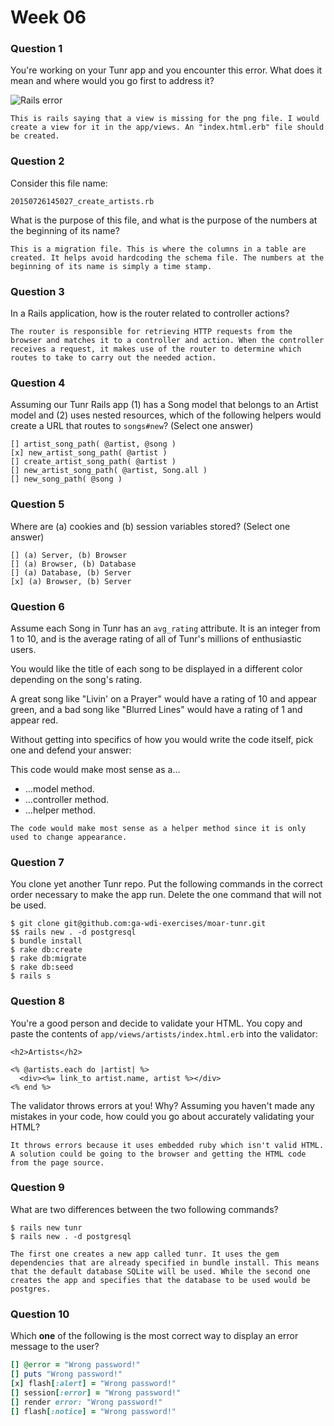 # Week 06

### Question 1

You're working on your Tunr app and you encounter this error. What does it mean and where would you go first to address it?  

![Rails error](http://i.imgur.com/9NR7XNT.png)  

```text
This is rails saying that a view is missing for the png file. I would create a view for it in the app/views. An "index.html.erb" file should be created.
```

### Question 2

Consider this file name:

```
20150726145027_create_artists.rb
```

What is the purpose of this file, and what is the purpose of the numbers at the beginning of its name?

```text
This is a migration file. This is where the columns in a table are created. It helps avoid hardcoding the schema file. The numbers at the beginning of its name is simply a time stamp.
```

### Question 3

In a Rails application, how is the router related to controller actions?  

```text
The router is responsible for retrieving HTTP requests from the browser and matches it to a controller and action. When the controller receives a request, it makes use of the router to determine which routes to take to carry out the needed action.

```

### Question 4

Assuming our Tunr Rails app (1) has a Song model that belongs to an Artist model and (2) uses nested resources, which of the following helpers would create a URL that routes to `songs#new`? (Select one answer)  

```
[] artist_song_path( @artist, @song )
[x] new_artist_song_path( @artist )
[] create_artist_song_path( @artist )
[] new_artist_song_path( @artist, Song.all )
[] new_song_path( @song )
```

### Question 5

Where are (a) cookies and (b) session variables stored? (Select one answer)  

```
[] (a) Server, (b) Browser  
[] (a) Browser, (b) Database  
[] (a) Database, (b) Server  
[x] (a) Browser, (b) Server  
```

### Question 6

Assume each Song in Tunr has an `avg_rating` attribute. It is an integer from 1 to 10, and is the average rating of all of Tunr's millions of enthusiastic users.

You would like the title of each song to be displayed in a different color depending on the song's rating.

A great song like "Livin' on a Prayer" would have a rating of 10 and appear green, and a bad song like "Blurred Lines" would have a rating of 1 and appear red.

Without getting into specifics of how you would write the code itself, pick one and defend your answer:

This code would make most sense as a...
- ...model method.
- ...controller method.
- ...helper method.

```text
The code would make most sense as a helper method since it is only used to change appearance.
```

### Question 7

You clone yet another Tunr repo. Put the following commands in the correct order necessary to make the app run. Delete the one command that will not be used.

```
$ git clone git@github.com:ga-wdi-exercises/moar-tunr.git
$$ rails new . -d postgresql
$ bundle install
$ rake db:create
$ rake db:migrate
$ rake db:seed
$ rails s
```

### Question 8

You're a good person and decide to validate your HTML. You copy and paste the contents of `app/views/artists/index.html.erb` into the validator:

```erb
<h2>Artists</h2>

<% @artists.each do |artist| %>
  <div><%= link_to artist.name, artist %></div>
<% end %>
```

The validator throws errors at you! Why? Assuming you haven't made any mistakes in your code, how could you go about accurately validating your HTML?

```
It throws errors because it uses embedded ruby which isn't valid HTML. A solution could be going to the browser and getting the HTML code from the page source.  
```

### Question 9

What are two differences between the two following commands?

```
$ rails new tunr
$ rails new . -d postgresql
```

```
The first one creates a new app called tunr. It uses the gem dependencies that are already specified in bundle install. This means that the default database SQLite will be used. While the second one creates the app and specifies that the database to be used would be postgres.
```

### Question 10

Which **one** of the following is the most correct way to display an error message to the user?

```rb
[] @error = "Wrong password!"
[] puts "Wrong password!"
[x] flash[:alert] = "Wrong password!"
[] session[:error] = "Wrong password!"
[] render error: "Wrong password!"
[] flash[:notice] = "Wrong password!"
```

